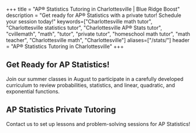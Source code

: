 +++
title = "AP&reg; Statistics Tutoring in Charlottesville | Blue Ridge Boost"
description = "Get ready for AP&reg; Statistics with a private tutor! Schedule your session today!"
keywords=["Charlottesville math tutor", "Charlottesville statistics tutor", "Charlottesville AP&reg; Stats tutor", "cvillemath", "math", "tutor", "private tutor", "homeschool math tutor", "math teacher", "Charlottesville math", "Charlottesville"]
aliases=["/stats/"]
header = "AP&reg; Statistics Tutoring in Charlottesville"
+++

<div class="container">

<div class="row">

<div class="col left">

<h2> Get Ready for AP Statistics! </h2>

Join our summer classes in August to participate in a carefully developed curriculum to review probabilities, statistics, and linear, quadratic, and exponential functions.

<!-- <b>To secure your spot in one of our review sessions <a href="https://get-ready-for-the-next-school-year-with-math-reviews.cheddarup.com">signup here!</a></b>  -->


<h2> AP Statistics Private Tutoring </h2>

Contact us to set up lessons and problem-solving sessions for AP Statistics!

</div></div></div>

